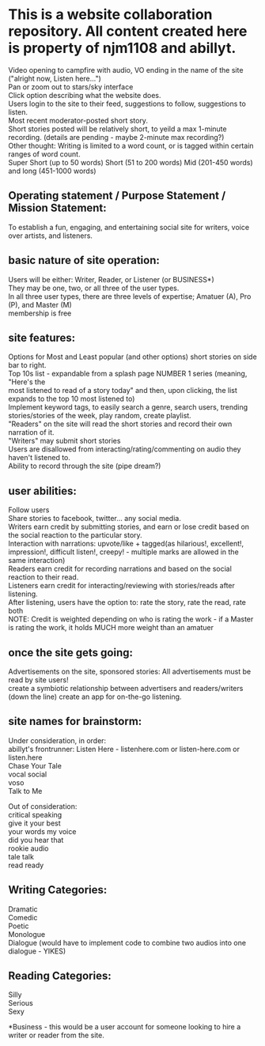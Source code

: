 # This is a website collaboration repository. All content created here is property of njm1108 and abillyt. 

Video opening to campfire with audio, VO ending in the name of the site ("alright now, Listen here...") <br>
Pan or zoom out to stars/sky interface <br>
Click option describing what the website does. <br>
Users login to the site to their feed, suggestions to follow, suggestions to listen. <br>
Most recent moderator-posted short story.<br> 
Short stories posted will be relatively short, to yeild a max 1-minute recording. (details are pending - maybe 2-minute max recording?)<br>
Other thought: Writing is limited to a word count, or is tagged within certain ranges of word count. <br>
Super Short (up to 50 words) Short (51 to 200 words) Mid (201-450 words) and long (451-1000 words)

## Operating statement / Purpose Statement / Mission Statement: 
To establish a fun, engaging, and entertaining social site for writers, voice over artists, and listeners. 

## basic nature of site operation: <br>
Users will be either: Writer, Reader, or Listener (or BUSINESS*)<br>
They may be one, two, or all three of the user types. <br> 
In all three user types, there are three levels of expertise; Amatuer (A), Pro (P), and Master (M) <br>
membership is free <br> 

## site features: <br>
Options for Most and Least popular (and other options) short stories on side bar to right. <br>
Top 10s list - expandable from a splash page NUMBER 1 series (meaning, "Here's the <br>
most listened to read of a story today" and then, upon clicking, the list expands to the top 10 most listened to)<br>
Implement keyword tags, to easily search a genre, search users, trending stories/stories of the week, play random, create playlist.<br>
"Readers" on the site will read the short stories and record their own narration of it. <br>
"Writers" may submit short stories <br>
Users are disallowed from interacting/rating/commenting on audio they haven't listened to.<br>
Ability to record through the site (pipe dream?) <br>


## user abilities: <br>
Follow users <br>
Share stories to facebook, twitter... any social media. <br>
Writers earn credit by submitting stories, and earn or lose credit based on the social reaction to the particular story. <br>
Interaction with narrations: upvote/like + tagged(as hilarious!, excellent!, impression!, difficult listen!, creepy! - multiple marks are allowed in the same interaction)<br>
Readers earn credit for recording narrations and based on the social reaction to their read.<br>
Listeners earn credit for interacting/reviewing with stories/reads after listening. <br>
After listening, users have the option to: rate the story, rate the read, rate both <br>
NOTE: Credit is weighted depending on who is rating the work - if a Master is rating the work, it holds MUCH more weight than an amatuer <br>

## once the site gets going: <br>
Advertisements on the site, sponsored stories: All advertisements must be read by site users! <br>
create a symbiotic relationship between advertisers and readers/writers <br> 
(down the line) create an app for on-the-go listening. <br>

## site names for brainstorm: <br>
Under consideration, in order: <br> 
abillyt's frontrunner: Listen Here - listenhere.com or listen-here.com or listen.here<br>
Chase Your Tale<br>
vocal social<br>
voso<br>
Talk to Me<br>

Out of consideration: <br>
critical speaking<br>
give it your best<br>
your words my voice<br>
did you hear that<br>
rookie audio<br>
tale talk<br>
read ready<br>

## Writing Categories: <br>
Dramatic <br>
Comedic <br>
Poetic <br>
Monologue <br>
Dialogue (would have to implement code to combine two audios into one dialogue - YIKES) <br>

## Reading Categories: <br>
Silly <br>
Serious <br>
Sexy <br>

*Business - this would be a user account for someone looking to hire a writer or reader from the site. 

